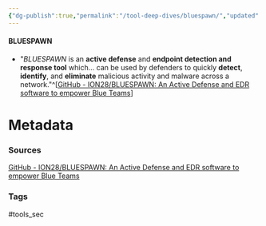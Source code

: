 ```yaml
---
{"dg-publish":true,"permalink":"/tool-deep-dives/bluespawn/","updated":"2024-03-13T15:30:17.000-07:00"}
---
```


#### BLUESPAWN
- "*BLUESPAWN* is an **active defense** and **endpoint detection and response tool** which... can be used by defenders to quickly **detect**, **identify**, and **eliminate** malicious activity and malware across a network."^[[GitHub - ION28/BLUESPAWN: An Active Defense and EDR software to empower Blue Teams](https://github.com/ION28/BLUESPAWN)]






# Metadata

### Sources
[GitHub - ION28/BLUESPAWN: An Active Defense and EDR software to empower Blue Teams](https://github.com/ION28/BLUESPAWN)
### Tags
#tools_sec 